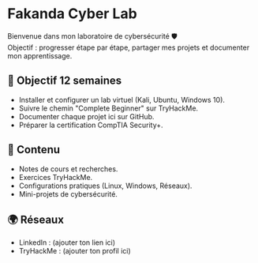 
# Fakanda Cyber Lab

Bienvenue dans mon laboratoire de cybersécurité 🛡️  
Objectif : progresser étape par étape, partager mes projets et documenter mon apprentissage.  

## 🔹 Objectif 12 semaines
- Installer et configurer un lab virtuel (Kali, Ubuntu, Windows 10).  
- Suivre le chemin "Complete Beginner" sur TryHackMe.  
- Documenter chaque projet ici sur GitHub.  
- Préparer la certification CompTIA Security+.  

## 📂 Contenu
- Notes de cours et recherches.  
- Exercices TryHackMe.  
- Configurations pratiques (Linux, Windows, Réseaux).  
- Mini-projets de cybersécurité.  

## 🌍 Réseaux
- LinkedIn : (ajouter ton lien ici)  
- TryHackMe : (ajouter ton profil ici)  
